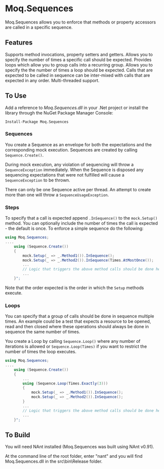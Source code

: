 Moq.Sequences
=============

Moq.Sequences allows you to enforce that methods or property accessors are called in a specific sequence.

## Features

Supports method invocations, property setters and getters.
Allows you to specify the number of times a specific call should be expected.
Provides loops which allow you to group calls into a recurring group.
Allows you to specify the the number of times a loop should be expected.
Calls that are expected to be called in sequence can be inter-mixed with calls that are expected in any order.
Multi-threaded support.

## To Use

Add a reference to *Moq.Sequences.dll* in your .Net project or install the library through the NuGet Package Manager Console:

```
Install-Package Moq.Sequences
```

### Sequences

You create a Sequence as an envelope for both the expectations and the corresponding mock execution. Sequences are created by calling `Sequence.Create()`.

During mock execution, any violation of sequencing will throw a `SequenceException` immediately.
When the Sequence is disposed any sequencing expectations that were not fulfilled will cause a `SequenceException` to be thrown.

There can only be one Sequence active per thread. An attempt to create more than one will throw a `SequenceUsageException`.

### Steps

To specify that a call is expected append `.InSequence()` to the `mock.Setup()` method.
You can optionally include the number of times the call is expected - the default is once.
To enforce a simple sequence do the following:

```csharp
using Moq.Sequences;
....
    using (Sequence.Create())
    {
        mock.Setup(_ => _.Method1()).InSequence();
        mock.Setup(_ => _.Method2()).InSequence(Times.AtMostOnce());
        ...
        // Logic that triggers the above method calls should be done here.
        ...
    }";
```

Note that the order expected is the order in which the `Setup` methods execute.

### Loops 

You can specify that a group of calls should be done in sequence multiple times.
An example could be a test that expects a resource to be opened, read and then closed where these operations should always be done
in sequence the same number of times.

You create a Loop by calling `Sequence.Loop()` where any number of iterations is allowed or `Sequence.Loop(Times)` if you want
to restrict the number of times the loop executes.

```csharp
using Moq.Sequences;
....
    using (Sequence.Create())
    {
        ...
        using (Sequence.Loop(Times.Exactly(3)))
        {
            mock.Setup(_ => _.Method1()).InSequence();
            mock.Setup(_ => _.Method2()).InSequence();
        }
        ...
        // Logic that triggers the above method calls should be done here.
        ...
    }";
```

## To Build

You will need NAnt installed (Moq.Sequences was built using NAnt v0.91).

At the command line of the root folder, enter "nant" and you will find Moq.Sequences.dll in the src\bin\Release folder.